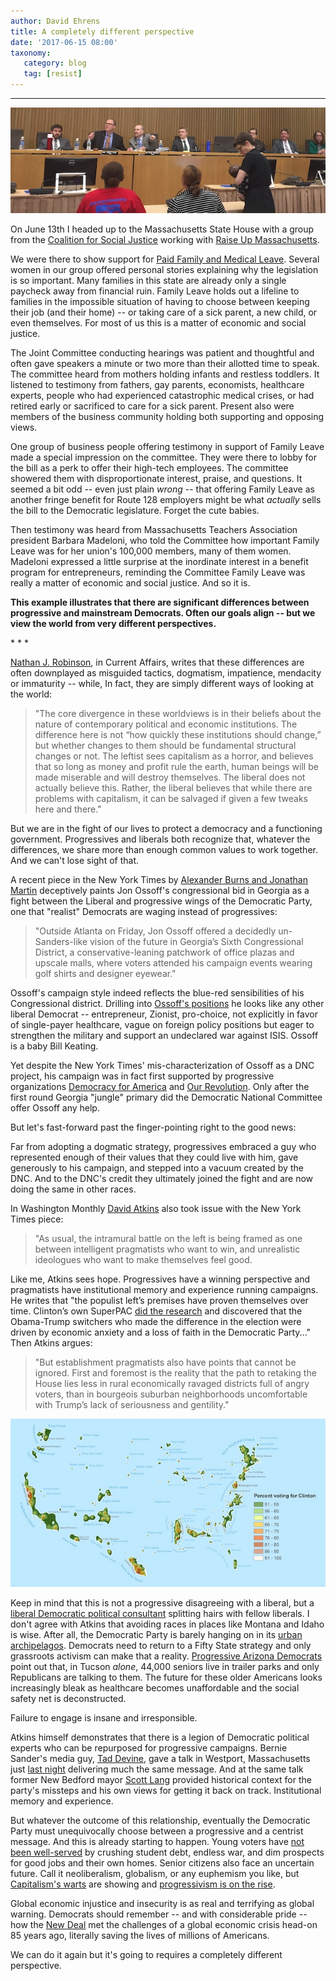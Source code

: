 ```yaml
---
author: David Ehrens
title: A completely different perspective
date: '2017-06-15 08:00'
taxonomy:
   category: blog
   tag: [resist]
---
```

---

![](hearings.jpg)

On June 13th I headed up to the Massachusetts State House with a group from the [Coalition for Social Justice](http://coalitionforsocialjustice.org/) working with [Raise Up Massachusetts](http://raiseupma.org/).

We were there to show support for [Paid Family and Medical Leave](http://action.raiseupma.org/page/speakout/ask-your-legislators-to-support-paid-family-and-medical-leave). Several women in our group offered personal stories explaining why the legislation is so important. Many families in this state are already only a single paycheck away from financial ruin. Family Leave holds out a lifeline to families in the impossible situation of having to choose between keeping their job (and their home) -- or taking care of a sick parent, a new child, or even themselves. For most of us this is a matter of economic and social justice.

The Joint Committee conducting hearings was patient and thoughtful and often gave speakers a minute or two more than their allotted time to speak. The committee heard from mothers holding infants and restless toddlers. It listened to testimony from fathers, gay parents, economists, healthcare experts, people who had experienced catastrophic medical crises, or had retired early or sacrificed to care for a sick parent. Present also were members of the business community holding both supporting and opposing views.

One group of business people offering testimony in support of Family Leave made a special impression on the committee. They were there to lobby for the bill as a perk to offer their high-tech employees. The committee showered them with disproportionate interest, praise, and questions. It seemed a bit odd -- even just plain *wrong* -- that offering Family Leave as another fringe benefit for Route 128 employers might be what *actually* sells the bill to the Democratic legislature. Forget the cute babies.

Then testimony was heard from Massachusetts Teachers Association president Barbara Madeloni, who told the Committee how important Family Leave was for her union's 100,000 members, many of them women. Madeloni expressed a little surprise at the inordinate interest in a benefit program for entrepreneurs, reminding the Committee Family Leave was really a matter of economic and social justice. And so it is.

**This example illustrates that there are significant differences between progressive and mainstream Democrats. Often our goals align -- but we view the world from very different perspectives.**

\* \* \*

[Nathan J. Robinson](https://www.currentaffairs.org/2017/06/the-difference-between-liberalism-and-leftism), in Current Affairs, writes that these differences are often downplayed as misguided tactics, dogmatism, impatience, mendacity or immaturity -- while, In fact, they are simply different ways of looking at the world:

> "The core divergence in these worldviews is in their beliefs about the nature of contemporary political and economic institutions. The difference here is not “how quickly these institutions should change,” but whether changes to them should be fundamental structural changes or not. The leftist sees capitalism as a horror, and believes that so long as money and profit rule the earth, human beings will be made miserable and will destroy themselves. The liberal does not actually believe this. Rather, the liberal believes that while there are problems with capitalism, it can be salvaged if given a few tweaks here and there."

But we are in the fight of our lives to protect a democracy and a functioning government. Progressives and liberals both recognize that, whatever the differences, we share more than enough common values to work together. And we can't lose sight of that.

A recent piece in the New York Times by [Alexander Burns and Jonathan Martin](https://www.nytimes.com/2017/06/11/us/democrats-midterm-elections.html) deceptively paints Jon Ossoff's congressional bid in Georgia as a fight between the Liberal and progressive wings of the Democratic Party, one that "realist" Democrats are waging instead of progressives:

> "Outside Atlanta on Friday, Jon Ossoff offered a decidedly un-Sanders-like vision of the future in Georgia’s Sixth Congressional District, a conservative-leaning patchwork of office plazas and upscale malls, where voters attended his campaign events wearing golf shirts and designer eyewear."

Ossoff's campaign style indeed reflects the blue-red sensibilities of his Congressional district. Drilling into [Ossoff's positions](https://electjon.com/priorities/) he looks like any other liberal Democrat -- entrepreneur, Zionist, pro-choice, not explicitly in favor of single-payer healthcare, vague on foreign policy positions but eager to strengthen the military and support an undeclared war against ISIS. Ossoff is a baby Bill Keating.

Yet despite the New York Times' mis-characterization of Ossoff as a DNC project, his campaign was in fact first supported by progressive organizations [Democracy for America](http://democracyforamerica.com/) and [Our Revolution](https://www.ourrevolution.com/). Only after the first round Georgia "jungle" primary did the Democratic National Committee offer Ossoff any help. 

But let's fast-forward past the finger-pointing right to the good news:

Far from adopting a dogmatic strategy, progressives embraced a guy who represented enough of their values that they could live with him, gave generously to his campaign, and stepped into a vacuum created by the DNC. And to the DNC's credit they ultimately joined the fight and are now doing the same in other races.

In Washington Monthly [David Atkins](http://washingtonmonthly.com/2017/06/11/for-democrats-to-succeed-both-pragmatists-and-militant-progressives-must-work-together/) also took issue with the New York Times piece:

> "As usual, the intramural battle on the left is being framed as one between intelligent pragmatists who want to win, and unrealistic ideologues who want to make themselves feel good.

Like me, Atkins sees hope. Progressives have a winning perspective and pragmatists have institutional memory and experience running campaigns. He writes that "the populist left’s premises have proven themselves over time. Clinton’s own SuperPAC [did the research](http://washingtonmonthly.com/2017/05/06/the-argument-over-why-clinton-lost-is-over-bernie-was-right/) and discovered that the Obama-Trump switchers who made the difference in the election were driven by economic anxiety and a loss of faith in the Democratic Party..." Then Atkins argues:

> "But establishment pragmatists also have points that cannot be ignored. First and foremost is the reality that the path to retaking the House lies less in rural economically ravaged districts full of angry voters, than in bourgeois suburban neighborhoods uncomfortable with Trump’s lack of seriousness and gentility."

![](clinton.jpg)

Keep in mind that this is not a progressive disagreeing with a liberal, but a [liberal Democratic political consultant](http://www.polluxresearch.com/) splitting hairs with fellow liberals. I don't agree with Atkins that avoiding races in places like Montana and Idaho is wise. After all, the Democratic Party is barely hanging on in its [urban archipelagos](http://www.vividmaps.com/2016/12/trumpland-and-clinton-archipelago.html). Democrats need to return to a Fifty State strategy and only grassroots activism can make that a reality. [Progressive Arizona Democrats](http://blogforarizona.net/what-are-democrats-doing-for-disillusioned-trump-voters-in-mobile-home-parks/) point out that, in Tucson *alone*, 44,000 seniors live in trailer parks and only Republicans are talking to them. The future for these older Americans looks increasingly bleak as healthcare becomes unaffordable and the social safety net is deconstructed. 

Failure to engage is insane and irresponsible.

Atkins himself demonstrates that there is a legion of Democratic political experts who can be repurposed for progressive campaigns. Bernie Sander's media guy, [Tad Devine](https://www.bloombergquint.com/politics/2016/06/09/bernie-sanders-looking-to-reshape-democratic-party-tad-devine-says), gave a talk in Westport, Massachusetts just [last night](http://www.southcoasttoday.com/news/20170613/marching-forward-to-host-evening-on-effect-of-media-branding) delivering much the same message. And at the same talk former New Bedford mayor [Scott Lang](http://scottwlang.com/2016/12/the-democratic-partys-path-forward/) provided historical context for the party's missteps and his own views for getting it back on track. Institutional memory and experience.

But whatever the outcome of this relationship, eventually the Democratic Party must unequivocally choose between a progressive and a centrist message. And this is already starting to happen. Young voters have [not been well-served](https://www.thenation.com/article/my-generations-best-chance-is-socialism/) by crushing student debt, endless war, and dim prospects for good jobs and their own homes. Senior citizens also face an uncertain future. Call it neoliberalism, globalism, or any euphemism you like, but [Capitalism's warts](http://www.nydailynews.com/news/politics/americans-prefer-socialism-capitalism-new-poll-finds-article-1.362558) are showing and [progressivism is on the rise](https://newrepublic.com/article/143239/millennials-moving-left). 

Global economic injustice and insecurity is as real and terrifying as global warning. Democrats should remember -- and with considerable pride -- how the [New Deal](https://www.britannica.com/event/New-Deal) met the challenges of a global economic crisis head-on 85 years ago, literally saving the lives of millions of Americans.

We can do it again but it's going to requires a completely different perspective.

